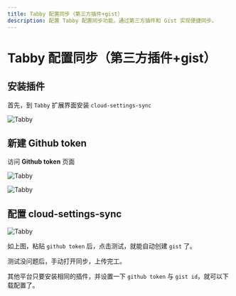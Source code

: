 ```yaml
---
title: Tabby 配置同步（第三方插件+gist）
description: 配置 Tabby 配置同步功能，通过第三方插件和 Gist 实现便捷同步。
---
```


# Tabby 配置同步（第三方插件+gist）

## 安装插件

首先，到 `Tabby` 扩展界面安装 `cloud-settings-sync`

![Tabby](https://i.theojs.cn/docs/202404281755529.webp '安装插件')

## 新建 Github token

访问 **Github token** 页面 <Pill name="生成 Token" link="https://github.com/settings/tokens" icon="oui:token-key" alt="github token icon" />

![Tabby](https://i.theojs.cn/docs/202404281757509.webp '新建 Github token')

![Tabby](https://i.theojs.cn/docs/202404281758078.webp '勾选 gist 保存')

## 配置 cloud-settings-sync

![Tabby](https://i.theojs.cn/docs/202404281801350.webp '配置 cloud-settings-sync')

如上图，粘贴 `github token` 后，点击测试，就能自动创建 `gist` 了。

测试没问题后，手动打开同步，上传完工。

其他平台只要安装相同的插件，并设置一下 `github token` 与 `gist id`，就可以下载配置了。
